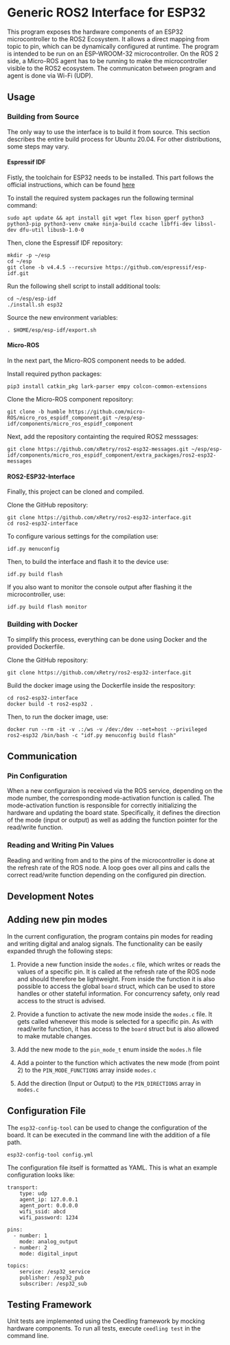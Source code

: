 # Generic ROS2 Interface for ESP32

This program exposes the hardware components of an ESP32 microcontroller to the ROS2 Ecosystem.
It allows a direct mapping from topic to pin, which can be dynamically configured at runtime.
The program is intended to be run on an ESP-WROOM-32 microcontroller.
On the ROS 2 side, a Micro-ROS agent has to be running to make the microcontroller visible to the ROS2 ecosystem.
The communicaton between program and agent is done via Wi-Fi (UDP).

## Usage

### Building from Source

The only way to use the interface is to build it from source.
This section describes the entire build process for Ubuntu 20.04.
For other distributions, some steps may vary.

#### Espressif IDF

Fistly, the toolchain for ESP32 needs to be installed.
This part follows the official instructions, which can be found [here](https://docs.espressif.com/projects/esp-idf/en/latest/esp32/get-started/linux-macos-setup.html)

To install the required system packages run the following terminal command:

    sudo apt update && apt install git wget flex bison gperf python3 python3-pip python3-venv cmake ninja-build ccache libffi-dev libssl-dev dfu-util libusb-1.0-0

Then, clone the Espressif IDF repository:

    mkdir -p ~/esp
    cd ~/esp
    git clone -b v4.4.5 --recursive https://github.com/espressif/esp-idf.git

Run the following shell script to install additional tools:

    cd ~/esp/esp-idf
    ./install.sh esp32

Source the new environment variables:

    . $HOME/esp/esp-idf/export.sh

#### Micro-ROS

In the next part, the Micro-ROS component needs to be added.

Install required python packages:

    pip3 install catkin_pkg lark-parser empy colcon-common-extensions

Clone the Micro-ROS component repository:

    git clone -b humble https://github.com/micro-ROS/micro_ros_espidf_component.git ~/esp/esp-idf/components/micro_ros_espidf_component

Next, add the repository containting the required ROS2 messsages:

    git clone https://github.com/xRetry/ros2-esp32-messages.git ~/esp/esp-idf/components/micro_ros_espidf_component/extra_packages/ros2-esp32-messages

#### ROS2-ESP32-Interface

Finally, this project can be cloned and compiled.

Clone the GitHub repository:

    git clone https://github.com/xRetry/ros2-esp32-interface.git
    cd ros2-esp32-interface

To configure various settings for the compilation use:

    idf.py menuconfig

Then, to build the interface and flash it to the device use:

    idf.py build flash

If you also want to monitor the console output after flashing it the microcontroller, use:

    idf.py build flash monitor

### Building with Docker 

To simplify this process, everything can be done using Docker and the provided Dockerfile.

Clone the GitHub repository:

    git clone https://github.com/xRetry/ros2-esp32-interface.git

Build the docker image using the Dockerfile inside the respository:

    cd ros2-esp32-interface
    docker build -t ros2-esp32 .

Then, to run the docker image, use:

    docker run --rm -it -v .:/ws -v /dev:/dev --net=host --privileged ros2-esp32 /bin/bash -c "idf.py menuconfig build flash"


## Communication

### Pin Configuration

When a new configuraion is received via the ROS service, depending on the mode number, the corresponding mode-activation function is called.
The mode-activation function is responsible for correctly initializing the hardware and updating the board state.
Specifically, it defines the direction of the mode (input or output) as well as adding the function pointer for the read/write function.

### Reading and Writing Pin Values

Reading and writing from and to the pins of the microcontroller is done at the refresh rate of the ROS node.
A loop goes over all pins and calls the correct read/write function depending on the configured pin direction.

## Development Notes

## Adding new pin modes

In the current configuration, the program contains pin modes for reading and writing digital and analog signals.
The functionality can be easily expanded thrugh the following steps:

1. Provide a new function inside the `modes.c` file, which writes or reads the values of a specific pin. 
It is called at the refresh rate of the ROS node and should therefore be lightweight.
From inside the function it is also possible to access the global `board` struct, which can be used to store handles or other stateful information.
For concurrency safety, only read access to the struct is advised.

2. Provide a function to activate the new mode inside the `modes.c` file. 
It gets called whenever this mode is selected for a specific pin. 
As with read/write function, it has access to the `board` struct but is also allowed to make mutable changes.

3. Add the new mode to the `pin_mode_t` enum inside the `modes.h` file

4. Add a pointer to the function which activates the new mode (from point 2) to the `PIN_MODE_FUNCTIONS` array inside `modes.c`

5. Add the direction (Input or Output) to the `PIN_DIRECTIONS` array in `modes.c`

## Configuration File

The `esp32-config-tool` can be used to change the configuration of the board.
It can be executed in the command line with the addition of a file path.
    
    esp32-config-tool config.yml

The configuration file itself is formatted as YAML.
This is what an example configuration looks like:

    transport: 
        type: udp
        agent_ip: 127.0.0.1
        agent_port: 0.0.0.0
        wifi_ssid: abcd
        wifi_password: 1234
        
    pins:
      - number: 1
        mode: analog_output
      - number: 2
        mode: digital_input

    topics:
        service: /esp32_service
        publisher: /esp32_pub
        subscriber: /esp32_sub
        
## Testing Framework

Unit tests are implemented using the Ceedling framework by mocking hardware components.
To run all tests, execute `ceedling test` in the command line.
